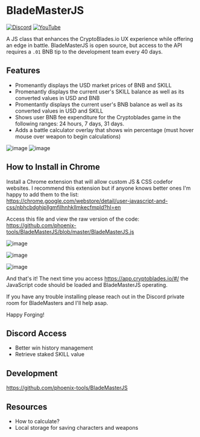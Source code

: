 # BladeMasterJS
[![Discord](https://img.shields.io/discord/870816354612170842?color=%235865f2&label=Discord&logo=discord&logoColor=%23fff&style=for-the-badge)](https://discord.gg/6AjVj3s9aN)
[![YouTube](https://img.shields.io/youtube/channel/views/UCQD9zAJeF1q4r8haWkia0rA?label=Youtube&style=for-the-badge)](https://www.youtube.com/channel/UCQD9zAJeF1q4r8haWkia0rA)


A JS class that enhances the CryptoBlades.io UX experience while offering an edge in battle. BladeMasterJS is open source, but access to the API requires a `.01` BNB tip to the development team every 40 days.  


## Features

* Promenantly displays the USD market prices of BNB and SKILL
* Promenantly displays the current user's SKILL balance as well as its converted values in USD and BNB
* Promentantly displays the current user's BNB balance as well as its converted values in USD and SKILL
* Shows user BNB fee expenditure for the Cryptoblades game in the following ranges: 24 hours, 7 days, 31 days.
* Adds a battle calculator overlay that shows win percentage (must hover mouse over weapon to begin calculations)

![image](https://user-images.githubusercontent.com/2002207/128645628-1c52d3e0-e2ad-4fd8-891a-c1f1b273fc90.png)
![image](https://user-images.githubusercontent.com/2002207/128645632-2cc81cef-46f0-4f1a-8971-3af18bd663f2.png)



## How to Install in Chrome

Install a Chrome extension that will allow custom JS & CSS codefor websites. I recommend this extension but if anyone knows better ones I'm happy to add them to the list:
https://chrome.google.com/webstore/detail/user-javascript-and-css/nbhcbdghjpllgmfilhnhkllmkecfmpld?hl=en

Access this file and view the raw version of the code:
https://github.com/phoenix-tools/BladeMasterJS/blob/master/BladeMasterJS.js

![image](https://user-images.githubusercontent.com/2002207/127751640-db633258-a0f3-4c78-82d5-8c479f67ded1.png)

![image](https://user-images.githubusercontent.com/2002207/127751659-cd4857c3-1cb8-4648-872b-f838b1aab974.png)

![image](https://user-images.githubusercontent.com/2002207/127751690-ab1a8907-428f-47e5-af48-03c2ba43f6a8.png)

And that's it! The next time you access https://app.cryptoblades.io/#/ the JavaScript code should be loaded and BladeMasterJS operating. 

If you have any trouble installing please reach out in the Discord private room for BladeMasters and I'll help asap.

Happy Forging! 

## Discord Access

* Better win history management
* Retrieve staked SKILL value

## Development

https://github.com/phoenix-tools/BladeMasterJS

## Resources

* How to calculate?
* Local storage for saving characters and weapons
